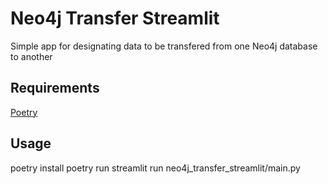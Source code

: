 # Neo4j Transfer Streamlit
Simple app for designating data to be transfered from one Neo4j database to another

## Requirements
[Poetry](https://python-poetry.org)

## Usage
poetry install
poetry run streamlit run neo4j_transfer_streamlit/main.py